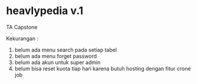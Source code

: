 # heavlypedia v.1
TA Capstone

Kekurangan :
1. belum ada menu search pada setiap tabel
2. belum ada menu forget password
3. belum ada akun untuk super admin
4. belum bisa reset kuota tiap hari karena butuh hosting dengan fitur crone job
